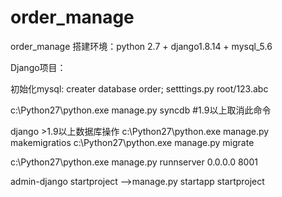 # order_manage
order_manage
搭建环境：python 2.7 + django1.8.14 + mysql_5.6

Django项目：

初始化mysql:   creater database order;   setttings.py  root/123.abc

c:\Python27\python.exe manage.py syncdb  #1.9以上取消此命令

django >1.9以上数据库操作
c:\Python27\python.exe manage.py makemigratios
c:\Python27\python.exe manage.py migrate

c:\Python27\python.exe manage.py runnserver 0.0.0.0 8001

admin-django startproject    -->manage.py startapp  startproject


